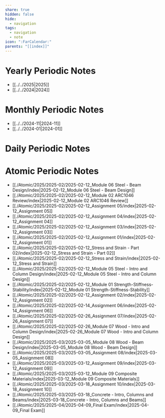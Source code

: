 ```yaml
---
share: true
hidden: false
hide:
  - navigation
tags:
  - navigation
  - note
icon: ":FarCalendar:"
parents: "[[index]]"
---
```


# Yearly Periodic Notes

- [[../../2025|2025]]
- [[../../2024|2024]]


# Monthly Periodic Notes

- [[../../2024-11|2024-11]]
- [[../../2024-01|2024-01]]


# Daily Periodic Notes



# Atomic Periodic Notes

- [[./Atomic/2025/2025-02/2025-02-12_Module 06 Steel - Beam Design/index|2025-02-12_Module 06 Steel - Beam Design]]
- [[./Atomic/2025/2025-02/2025-02-12_Module 02 ARC1046 Review/index|2025-02-12_Module 02 ARC1046 Review]]
- [[./Atomic/2025/2025-02/2025-02-12_Assignment 05/index|2025-02-12_Assignment 05]]
- [[./Atomic/2025/2025-02/2025-02-12_Assignment 04/index|2025-02-12_Assignment 04]]
- [[./Atomic/2025/2025-02/2025-02-12_Assignment 03/index|2025-02-12_Assignment 03]]
- [[./Atomic/2025/2025-02/2025-02-12_Assignment 01/index|2025-02-12_Assignment 01]]
- [[./Atomic/2025/2025-02/2025-02-12_Stress and Strain - Part 02/index|2025-02-12_Stress and Strain - Part 02]]
- [[./Atomic/2025/2025-02/2025-02-12_Stress and Strain/index|2025-02-12_Stress and Strain]]
- [[./Atomic/2025/2025-02/2025-02-12_Module 05 Steel - Intro and Column Design/index|2025-02-12_Module 05 Steel - Intro and Column Design]]
- [[./Atomic/2025/2025-02/2025-02-12_Module 01 Strength-Stiffness-Stability/index|2025-02-12_Module 01 Strength-Stiffness-Stability]]
- [[./Atomic/2025/2025-02/2025-02-12_Assignment 02/index|2025-02-12_Assignment 02]]
- [[./Atomic/2025/2025-02/2025-02-14_Assignment 06/index|2025-02-14_Assignment 06]]
- [[./Atomic/2025/2025-02/2025-02-26_Assignment 07/index|2025-02-26_Assignment 07]]
- [[./Atomic/2025/2025-02/2025-02-26_Module 07 Wood - Intro and Column Design/index|2025-02-26_Module 07 Wood - Intro and Column Design]]
- [[./Atomic/2025/2025-03/2025-03-05_Module 08 Wood - Beam Design/index|2025-03-05_Module 08 Wood - Beam Design]]
- [[./Atomic/2025/2025-03/2025-03-05_Assignment 08/index|2025-03-05_Assignment 08]]
- [[./Atomic/2025/2025-03/2025-03-12_Assignment 09/index|2025-03-12_Assignment 09]]
- [[./Atomic/2025/2025-03/2025-03-12_Module 09 Composite Materials/index|2025-03-12_Module 09 Composite Materials]]
- [[./Atomic/2025/2025-03/2025-03-18_Assignment 10/index|2025-03-18_Assignment 10]]
- [[./Atomic/2025/2025-03/2025-03-18_Concrete - Intro, Columns and Beams/index|2025-03-18_Concrete - Intro, Columns and Beams]]
- [[./Atomic/2025/2025-04/2025-04-09_Final Exam/index|2025-04-09_Final Exam]]

